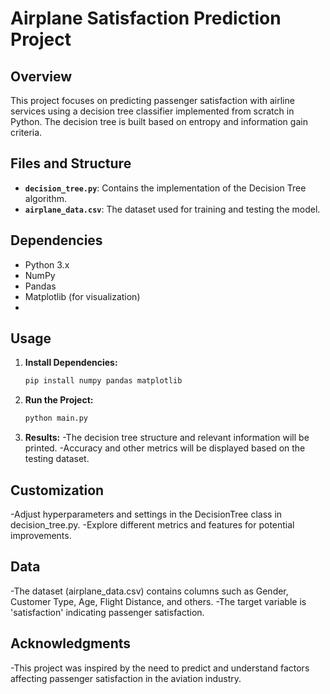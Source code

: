 # Airplane Satisfaction Prediction Project

## Overview

This project focuses on predicting passenger satisfaction with airline services using a decision tree classifier implemented from scratch in Python. The decision tree is built based on entropy and information gain criteria.

## Files and Structure

- **`decision_tree.py`**: Contains the implementation of the Decision Tree algorithm.
- **`airplane_data.csv`**: The dataset used for training and testing the model.

## Dependencies

- Python 3.x
- NumPy
- Pandas
- Matplotlib (for visualization)
- 
## Usage

1. **Install Dependencies:**
   ```bash
   pip install numpy pandas matplotlib
2. **Run the Project:**
   ```bash
   python main.py
3. **Results:**
   -The decision tree structure and relevant information will be printed.
   -Accuracy and other metrics will be displayed based on the testing dataset.

## Customization
  -Adjust hyperparameters and settings in the DecisionTree class in decision_tree.py.
  -Explore different metrics and features for potential improvements.

## Data
  -The dataset (airplane_data.csv) contains columns such as Gender, Customer Type, Age, Flight Distance, and others.
  -The target variable is 'satisfaction' indicating passenger satisfaction.

## Acknowledgments
  -This project was inspired by the need to predict and understand factors affecting passenger satisfaction in the aviation industry.
